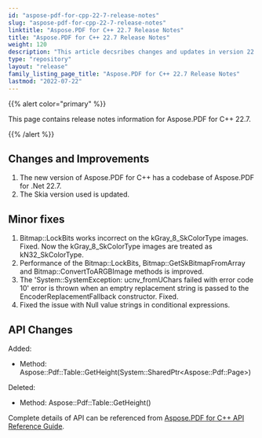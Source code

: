 ```yaml
---
id: "aspose-pdf-for-cpp-22-7-release-notes"
slug: "aspose-pdf-for-cpp-22-7-release-notes"
linktitle: "Aspose.PDF for C++ 22.7 Release Notes"
title: "Aspose.PDF for C++ 22.7 Release Notes"
weight: 120
description: "This article decsribes changes and updates in version 22.7 of Aspose.PDF for C++ library"
type: "repository"
layout: "release"
family_listing_page_title: "Aspose.PDF for C++ 22.7 Release Notes"
lastmod: "2022-07-22"
---
```


{{% alert color="primary" %}}

This page contains release notes information for Aspose.PDF for C++ 22.7.

{{% /alert %}}

## Changes and Improvements

1. The new version of Aspose.PDF for C++ has a codebase of Aspose.PDF for .Net 22.7.
1. The Skia version used is updated.

## Minor fixes

1. Bitmap::LockBits works incorrect on the kGray_8_SkColorType images. Fixed. Now the kGray_8_SkColorType images are treated as kN32_SkColorType.
1. Performance of the Bitmap::LockBits, Bitmap::GetSkBitmapFromArray and Bitmap::ConvertToARGBImage methods is improved.
1. The 'System::SystemException: ucnv_fromUChars failed with error code 10' error is thrown when an emptry replacement string is passed to the EncoderReplacementFallback constructor. Fixed.
1. Fixed the issue with Null value strings in conditional expressions.

## API Changes

Added:

* Method: Aspose::Pdf::Table::GetHeight(System::SharedPtr\<Aspose::Pdf::Page\>)

Deleted:

* Method: Aspose::Pdf::Table::GetHeight()

Complete details of API can be referenced from [Aspose.PDF for C++ API Reference Guide](https://reference.aspose.com/pdf/cpp).
